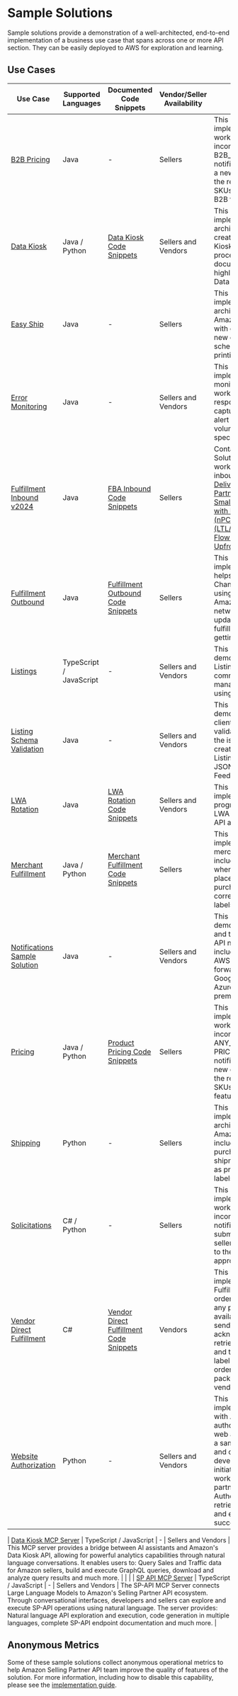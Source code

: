 # Sample Solutions

Sample solutions provide a demonstration of a well-architected, end-to-end implementation of a business use case that spans across one or more API section. They can be easily deployed to AWS for exploration and learning.

## Use Cases <a name="use-cases"></a>
| Use Case                                               | Supported Languages     | Documented Code Snippets                                                                                                        | Vendor/Seller Availability | Description                                                                                                                                                                                                                                                                                                                                                                                                                                                                                                                                                                                                                                                                                                                       |
|--------------------------------------------------------|-------------------------|---------------------------------------------------------------------------------------------------------------------------------|----------------------------|-----------------------------------------------------------------------------------------------------------------------------------------------------------------------------------------------------------------------------------------------------------------------------------------------------------------------------------------------------------------------------------------------------------------------------------------------------------------------------------------------------------------------------------------------------------------------------------------------------------------------------------------------------------------------------------------------------------------------------------|
| [B2B Pricing](pricing-b2b)                             | Java                    | -                                                                                                                               | Sellers                    | This Sample Solution implements a re-pricing workflow that reacts to incoming B2B_ANY_OFFER_CHANGED notifications and calculates a new competitive price for the related selling partner's SKUs in order to achieve B2B featured offer eligibility.                                                                                                                                                                                                                                                                                                                                                                                                                                                                               |
| [Data Kiosk](data-kiosk)                               | Java / Python           | [Data Kiosk Code Snippets](https://developer-docs.amazon.com/sp-api/docs/code-samples#data-kiosk)                               | Sellers and Vendors        | This Sample Solution implements a well-architected workflow to create and cancel Data Kiosk queries, retrieve the processed query document(s) and also highlights how to schedule Data Kiosk queries.                                                                                                                                                                                                                                                                                                                                                                                                                                                                                                                             |
| [Easy Ship](easy-ship)                                 | Java                    | -                                                                                                                               | Sellers                    | This Sample Solution implements a well-architected workflow for Amazon EasyShip, starting with getting notified when a new order has been placed, schedule a shipment and printing a shipping label.                                                                                                                                                                                                                                                                                                                                                                                                                                                                                                                              |                                                                                                                                                                                                       
| [Error Monitoring](error-monitoring)                   | Java                    | -                                                                                                                               | Sellers and Vendors        | This Sample Solution implements an error monitoring and alerting workflow. API error response codes are captured from the logs and alert is sent when the volume of errors hits a specific threshold.                                                                                                                                                                                                                                                                                                                                                                                                                                                                                                                             |
| [Fulfillment Inbound v2024](fulfillment-inbound)       | Java                    | [FBA Inbound Code Snippets](https://developer-docs.amazon.com/sp-api/docs/code-samples#fulfillment-inbound)                     | Sellers                    | Contains three Sample Solutions covering distinct workflows for fulfillment inbound: [Small Parcel Delivery (SPD) with Amazon Partnered Carrier (PCP)](https://github.com/amzn/selling-partner-api-samples/tree/main/use-cases/fulfillment-inbound/Small_Parcel_Delivery_with_Amazon_Partnered_Carrier), [Small Parcel Delivery (SPD) with Non-Partnered Carrier (nPCP)](https://github.com/amzn/selling-partner-api-samples/tree/main/use-cases/fulfillment-inbound/Small_Parcel_Delivery_with_Non_Partnered_Carrier) and [Pallet Delivery (LTL/FTL) with Pack Later Flow (Carton Unknown Upfront)](https://github.com/amzn/selling-partner-api-samples/tree/main/use-cases/fulfillment-inbound/Pack_Later_Flow_Carton_Unknown). | 
| [Fulfillment Outbound](fulfillment-outbound)           | Java                    | [Fulfillment Outbound Code Snippets](https://developer-docs.amazon.com/sp-api/docs/code-samples#fulfillment-outbound)           | Sellers                    | This Sample Solution implements a workflow that helps a seller fulfill Multi-Channel Fulfillment orders using their inventory in Amazon's fulfillment network, including creating, updating and cancelling fulfillment orders as well as getting a fulfillment preview.                                                                                                                                                                                                                                                                                                                                                                                                                                                           |
| [Listings](listings)                                   | TypeScript / JavaScript | -                                                                                                                               | Sellers and Vendors        | This Sample Solution demonstrates how to use Listings APIs to construct common listing management workflows using a simple UI.                                                                                                                                                                                                                                                                                                                                                                                                                                                                                                                                                                                                    |
| [Listing Schema Validation](listing-schema-validation) | Java                    | -                                                                                                                               | Sellers and Vendors        | This Sample Solution demonstrates how to use client side JSON schema validation to prevent most of the issues occurring when creating new listings with Listings Items API or JSON_LISTINGS_FEED with Feeds API.                                                                                                                                                                                                                                                                                                                                                                                                                                                                                                                  |
| [LWA Rotation](lwa-rotation)                           | Java                    | [LWA Rotation Code Snippets](https://developer-docs.amazon.com/sp-api/docs/code-samples#application-management)                 | Sellers and Vendors        | This Sample Solution implements a workflow to programmatically rotate LWA client secrets for SP-API applications.                                                                                                                                                                                                                                                                                                                                                                                                                                                                                                                                                                                                                 |
| [Merchant Fulfillment](merchant-fulfillment)           | Java / Python           | [Merchant Fulfillment Code Snippets](https://developer-docs.amazon.com/sp-api/docs/code-samples#merchant-fulfillment-network)   | Sellers                    | This Sample Solution implements a workflow for merchant fulfilled orders. It includes getting notified when a new order has been placed as well as purchasing and printing corresponding shipping labels.                                                                                                                                                                                                                                                                                                                                                                                                                                                                                                                         |
| [Notifications Sample Solution](notifications)         | Java                    | -                                                                                                                               | Sellers and Vendors        | This Sample Solution demonstrates how to build and test an end-to-end SP-API notification pipeline, including subscribing to AWS SQS and EventBridge, forwarding notifications to Google Cloud, Microsoft Azure or any other on-premise webhook.                                                                                                                                                                                                                                                                                                                                                                                                                                                                                  |
| [Pricing](pricing)                                     | Java / Python           | [Product Pricing Code Snippets](https://developer-docs.amazon.com/sp-api/docs/code-samples#product-pricing-api-v0)              | Sellers                    | This Sample Solution implements a re-pricing workflow that reacts to incoming ANY_OFFER_CHANGED and PRICING_HEALTH notifications calculating a new competitive price for the related selling partner's SKUs in order to achieve featured offer eligibility.                                                                                                                                                                                                                                                                                                                                                                                                                                                                       |
| [Shipping](shipping-v2)                                | Python                  | -                                                                                                                               | Sellers                    | This Sample Solution implements a well-architected workflow for Amazon Buy Shipping, including getting rates and purchasing preferred shipment methods as well as printing the shipping labels.                                                                                                                                                                                                                                                                                                                                                                                                                                                                                                                                   |                                                                                                                                                                                                                                                                                                                                                                                                                                                                                                                                                                                                                                                                   
| [Solicitations](solicitations)                         | C# / Python             | -                                                                                                                               | Sellers                    | This Sample Solution implements a solicitations workflow that reacts to incoming ORDER_CHANGE notifications and tries to submit a product review and seller feedback solicitation to the buyer at the appropriate time.                                                                                                                                                                                                                                                                                                                                                                                                                                                                                                           |
| [Vendor Direct Fulfillment](vendor-direct-fulfillment) | C#                      | [Vendor Direct Fulfillment Code Snippets](https://developer-docs.amazon.com/sp-api/docs/code-samples#vendor-direct-fulfillment) | Vendors                    | This Sample Solution implements a Direct Fulfillment (DF) purchase order workflow that pulls any purchase orders available for fulfillment, sends an purchase order acknowledgement for the retrieved purchase orders and then gets the shipping label for the purchased orders, so they can be packed and shipped by the vendor.                                                                                                                                                                                                                                                                                                                                                                                                 |
| [Website Authorization](website-authorization)         | Python                  | -                                                                                                                               | Sellers and Vendors        | This Sample Solution is an implementation of the Login with Amazon website authorization workflow. This web app can be deployed as a sample developer website and configured with your developer application to initiate the authorization workflow, from the selling partner clicking on an Authorize button until retrieving the Refresh Token and executing a first successful API call.                                                                                                                                                                                                                                                                      

| [Data Kiosk MCP Server](amazon-data-kiosk-mcp-server)  | TypeScript / JavaScript | -                                                                                                                               | Sellers and Vendors        | This MCP server provides a bridge between AI assistants and Amazon's Data Kiosk API, allowing for powerful analytics capabilities through natural language conversations. It enables users to: Query Sales and Traffic data for Amazon sellers, build and execute GraphQL queries, download and analyze query results and much more.                                                                                                                                                                                                                                                                                                                                                                                              |                                                                 |                                                                                                                                                                                                                                                                                                                                                                                         |
| [SP API MCP Server](sp-api-mcp-server)                 | TypeScript / JavaScript | -                                                                                                                               | Sellers and Vendors        | The SP-API MCP Server connects Large Language Models to Amazon's Selling Partner API ecosystem. Through conversational interfaces, developers and sellers can explore and execute SP-API operations using natural language. The server provides: Natural language API exploration and execution, code generation in multiple languages, complete SP-API endpoint documentation and much more.                                                                                                                                                                                                                                                                                                                                     |


## Anonymous Metrics

Some of these sample solutions collect anonymous operational metrics to help Amazon Selling Partner API team improve the quality of features of the solution. For more information, including how to disable this capability, please see the [implementation guide](METRICS_GUIDE.md).

